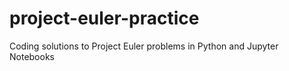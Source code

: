 # project-euler-practice
Coding solutions to Project Euler problems in Python and Jupyter Notebooks
